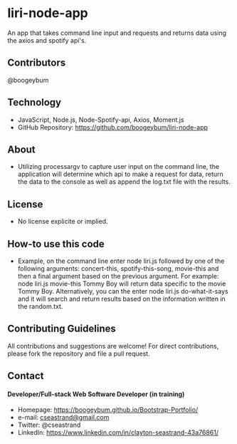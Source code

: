 # liri-node-app
An app that takes command line input and requests and returns data using the axios and spotify api's.

## Contributors
@boogeybum


## Technology
* JavaScript, Node.js, Node-Spotify-api, Axios, Moment.js
* GitHub Repository: https://github.com/boogeybum/liri-node-app

## About
* Utilizing processargv to capture user input on the command line, the application will determine which api to make a request for data, return the data to the console as well as append the log.txt file with the results. 

## License 
* No license explicite or implied.


## How-to use this code
* Example, on the command line enter node liri.js followed by one of the following arguments: concert-this, spotify-this-song, movie-this and then a final argument based on the previous argument. For example: node liri.js movie-this Tommy Boy will return data specific to the movie Tommy Boy. Alternatively, you can the enter node liri.js do-what-it-says and it will search and return results based on the information written in the random.txt.


## Contributing Guidelines
All contributions and suggestions are welcome!
For direct contributions, please fork the repository and file a pull request. 

## Contact
#### Developer/Full-stack Web Software Developer (in training)
* Homepage: https://boogeybum.github.io/Bootstrap-Portfolio/
* e-mail: cseastrand@gmail.com
* Twitter: @cseastrand
* LinkedIn: https://www.linkedin.com/in/clayton-seastrand-43a76861/